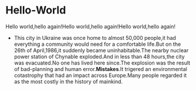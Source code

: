 # Hello-World
Hello world,hello again!Hello world,hello again!Hello world,hello again!
- This city in Ukraine was once home to almost 50,000 people,it had everything a community
would need for a comfortable life.But on the 26th of April,1986,it suddenly became uninhabitable.The nearby nuclear power station of Chynable exploded.And in less than 48 hours,the city was evacuated.No one has lived here since.The explosion was the result of bad-planning and human error.**Mistakes**.It trigered an environmental cotastrophy that had an impact across Europe.Many people regarded it as the most costly in the history of mainkind.
